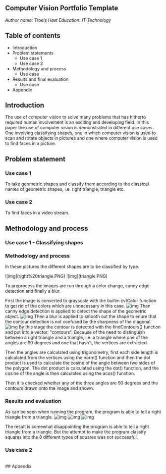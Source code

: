 ## Computer Vision Portfolio Template

*Author name: Troels Høst*
*Education: IT-Technology*

## Table of contents

* Introduction
* Problem statements
    * Use case 1
    * Use case 2
* Methodology and process
    * Use case
* Results and final evaluation
    * Use case
* Appendix

## Introduction

<p>The use of computer vision to solve many problems that has hitherto required human involvement is an exciting and developing field.
In this paper the use of computer vision is demonstrated in different use cases. One involving classifying shapes,
one in which computer vision is used to scan and rotate objects in pictures and one where computer vision is used to find faces in a picture.</p>

## Problem statement

### Use case 1

To take geometric shapes and classify them according to the classical names of geometric shapes, i.e. right triangle, triangle etc.

### Use case 2

To find faces in a video stream.

## Methodology and process

### Use case 1 - Classifying shapes

### Methodology and process

<p>In these pictures the different shapes are to be classified by type.</p>
![img](right%20triangle.PNG)
![img](triangle.PNG)

<p>To preprocess the images are run through a color change, canny edge detection and finally a blur.</p>

First the image is converted to grayscale with the builtin cvtColor function to get rid of the colors which are unnecessary in this case.
![img](/shapes/gray.PNG)
Then canny edge detection is applied to detect the shape of the geometric object.
![img](/shapes/edges.PNG)
Then a blur is applied to smooth out the shape to enure that the contour detection is not confused by the sharpness of the diagonal.
![img](/shapes/blur.PNG)
By this stage the contour is detected with the findContours() function and put into a vector: "contours".
Because of the need to distinguish between a right triangle and a triangle, i.e. a triangle where one of the angles are 90 degrees and one that hasn't,
the vertices are extracted.

Then the angles are calculated using trigonometry, first each side length is calculated from the
vertices using the norm() function and then the dot product is used to calculate the cosine of the angle between two sides of the
polygon. The dot product is calculated using the dot() function, and the cosine of the angle is then calculated using the acos() function.

Then it is checked whether any of the three angles are 90 degrees and the contours drawn onto the image and shown.

### Results and evaluation

As can be seen when running the program, the program is able to tell a right triangle from a triangle.
![img](./shapes/isrighttriangle.PNG)
![img](./shapes/notrighttriangle.PNG)
![img](/shapes/contours.PNG)

The result is somewhat disappointing the program is able to tell a right triangle from a triangle. But the attempt to make the program classify squares
into the 8 different types of squares was not successful.

### Use case 2
<br>
## Appendix
